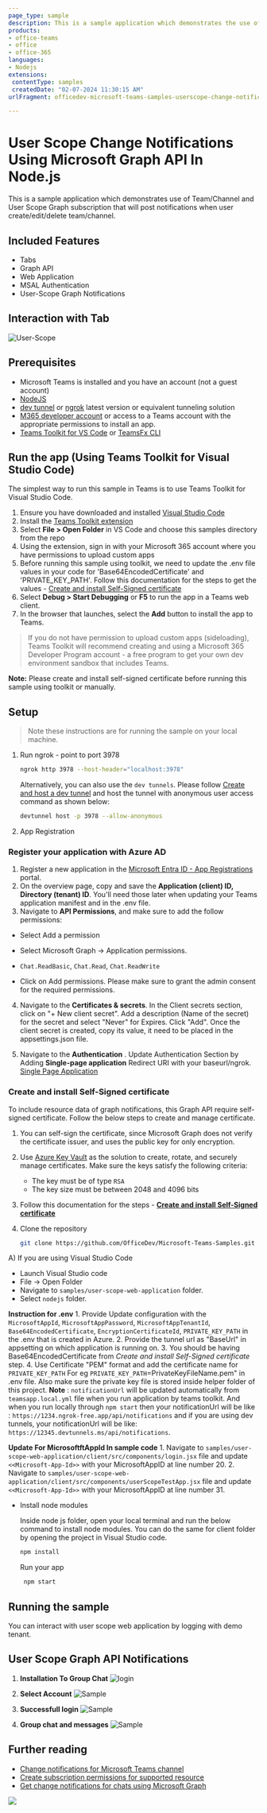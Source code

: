 ```yaml
---
page_type: sample
description: This is a sample application which demonstrates the use of team/Channel and User Scope Graph subscription that will post notifications when user create/edit/delete team/channel through teams tab.
products:
- office-teams
- office
- office-365
languages:
- Nodejs
extensions: 
 contentType: samples
 createdDate: "02-07-2024 11:30:15 AM"
urlFragment: officedev-microsoft-teams-samples-userscope-change-notification-web-app-nodejs

---
```


# User Scope Change Notifications Using Microsoft Graph API In Node.js

This is a sample application which demonstrates use of Team/Channel and User Scope Graph subscription that will post notifications when user create/edit/delete team/channel.

## Included Features
* Tabs
* Graph API
* Web Application
* MSAL Authentication
* User-Scope Graph Notifications

## Interaction with Tab
![User-Scope](Images/UserScopeWebApp.gif)

## Prerequisites

- Microsoft Teams is installed and you have an account (not a guest account)
-  [NodeJS](https://nodejs.org/en/)
-  [dev tunnel](https://learn.microsoft.com/en-us/azure/developer/dev-tunnels/get-started?tabs=windows) or [ngrok](https://ngrok.com/download) latest version or equivalent tunneling solution
-  [M365 developer account](https://docs.microsoft.com/en-us/microsoftteams/platform/concepts/build-and-test/prepare-your-o365-tenant) or access to a Teams account with the appropriate permissions to install an app.
- [Teams Toolkit for VS Code](https://marketplace.visualstudio.com/items?itemName=TeamsDevApp.ms-teams-vscode-extension) or [TeamsFx CLI](https://learn.microsoft.com/microsoftteams/platform/toolkit/teamsfx-cli?pivots=version-one)

## Run the app (Using Teams Toolkit for Visual Studio Code)

The simplest way to run this sample in Teams is to use Teams Toolkit for Visual Studio Code.

1. Ensure you have downloaded and installed [Visual Studio Code](https://code.visualstudio.com/docs/setup/setup-overview)
1. Install the [Teams Toolkit extension](https://marketplace.visualstudio.com/items?itemName=TeamsDevApp.ms-teams-vscode-extension)
1. Select **File > Open Folder** in VS Code and choose this samples directory from the repo
1. Using the extension, sign in with your Microsoft 365 account where you have permissions to upload custom apps
1. Before running this sample using toolkit, we need to update the .env file values in your code for 'Base64EncodedCertificate' and 'PRIVATE_KEY_PATH'. Follow this documentation for the steps to get the values  - [Create and install Self-Signed certificate](CertificateDocumentation/README.md)
1. Select **Debug > Start Debugging** or **F5** to run the app in a Teams web client.
1. In the browser that launches, select the **Add** button to install the app to Teams.

> If you do not have permission to upload custom apps (sideloading), Teams Toolkit will recommend creating and using a Microsoft 365 Developer Program account - a free program to get your own dev environment sandbox that includes Teams.

**Note:** Please create and install self-signed certificate before running this sample using toolkit or manually.

## Setup

> Note these instructions are for running the sample on your local machine.

1) Run ngrok - point to port 3978

   ```bash
   ngrok http 3978 --host-header="localhost:3978"
   ```  

   Alternatively, you can also use the `dev tunnels`. Please follow [Create and host a dev tunnel](https://learn.microsoft.com/en-us/azure/developer/dev-tunnels/get-started?tabs=windows) and host the tunnel with anonymous user access command as shown below:

   ```bash
   devtunnel host -p 3978 --allow-anonymous
   ```

2) App Registration

### Register your application with Azure AD

1. Register a new application in the [Microsoft Entra ID - App Registrations](https://go.microsoft.com/fwlink/?linkid=2083908) portal.
2. On the overview page, copy and save the **Application (client) ID, Directory (tenant) ID**. You'll need those later when updating your Teams application manifest and in the .env file.
3. Navigate to **API Permissions**, and make sure to add the follow permissions:
-   Select Add a permission
-   Select Microsoft Graph -> Application permissions.
   - `Chat.ReadBasic`, `Chat.Read`, `Chat.ReadWrite`

-   Click on Add permissions. Please make sure to grant the admin consent for the required permissions.

4.  Navigate to the **Certificates & secrets**. In the Client secrets section, click on "+ New client secret". Add a description (Name of the secret) for the secret and select "Never" for Expires. Click "Add". Once the client secret is created, copy its value, it need to be placed in the appsettings.json file.

4.  Navigate to the **Authentication** . Update Authentication Section by Adding **Single-page application** Redirect URI with your baseurl/ngrok.
[Single Page Application](images/SinglePageApplication.png)

### Create and install Self-Signed certificate

To include resource data of graph notifications, this Graph API require self-signed certificate. Follow the below steps to create and manage certificate.

1. You can self-sign the certificate, since Microsoft Graph does not verify the certificate issuer, and uses the public key for only encryption.

2. Use [Azure Key Vault](https://docs.microsoft.com/en-us/azure/key-vault/key-vault-whatis) as the solution to create, rotate, and securely manage certificates. Make sure the keys satisfy the following criteria:

    - The key must be of type `RSA`
    - The key size must be between 2048 and 4096 bits

3. Follow this documentation for the steps - [**Create and install Self-Signed certificate**](CertificateDocumentation/README.md)


4. Clone the repository

    ```bash
    git clone https://github.com/OfficeDev/Microsoft-Teams-Samples.git
    ```

 A) If you are using Visual Studio Code

  - Launch Visual Studio code
  - File -> Open Folder
  - Navigate to `samples/user-scope-web-application` folder.
  - Select `nodejs` folder.

  **Instruction for .env**
    1. Provide Update configuration with the ```MicrosoftAppId```, ```MicrosoftAppPassword```, ```MicrosoftAppTenantId```,
       ```Base64EncodedCertificate```, ```EncryptionCertificateId```, ```PRIVATE_KEY_PATH``` in the .env that is created in Azure.
    2. Provide the tunnel url as  "BaseUrl" in appsetting on which application is running on.
    3. You should be having Base64EncodedCertificate from *Create and install Self-Signed certificate* step.
    4. Use Certificate "PEM" format and add the certificate name for `PRIVATE_KEY_PATH` For eg  `PRIVATE_KEY_PATH`=PrivateKeyFileName.pem" in .env file. Also make sure the private key file is stored inside helper folder of this project.
    **Note** : ```notificationUrl``` will be updated automatically from `teamsapp.local.yml` file when you run application by teams toolkit. And when you run locally through `npm start` then your notificationUrl will be like : `https://1234.ngrok-free.app/api/notifications` and if you are using dev tunnels, your notificationUrl will be like: `https://12345.devtunnels.ms/api/notifications`.   

   
   **Update For MicrosoftftAppId In sample code**
        1. Navigate to `samples/user-scope-web-application/client/src/components/login.jsx` file and update `<<Microsoft-App-Id>>` with your MicrosoftAppID at line number 20.
        2. Navigate to `samples/user-scope-web-application/client/src/components/userScopeTestApp.jsx` file and update `<<Microsoft-App-Id>>` with your MicrosoftAppID at line number 31.
   

  - Install node modules

    Inside node js folder, open your local terminal and run the below command to install node modules. You can do the same for client folder by opening the project in Visual Studio code.

    ```bash
    npm install
    ```

    Run your app

    ```bash
     npm start
    ```  

## Running the sample

You can interact with user scope web application by logging with demo tenant.

## User Scope Graph API Notifications

1. **Installation To Group Chat**
![login](Images/1.Login.png)

1. **Select Account**
![Sample](Images/2.SelectAccountForLogin.png)

1. **Successfull login**
![Sample](Images/3.LoginSuccess.png)

1. **Group chat and messages**
![Sample](Images/4.GroupChatsAndMessages.png)


## Further reading
- [Change notifications for Microsoft Teams channel](https://docs.microsoft.com/en-us/graph/teams-changenotifications-team-and-channel)
- [Create subscription permissions for supported resource](https://docs.microsoft.com/en-us/graph/api/subscription-post-subscriptions?view=graph-rest-1.0&tabs=http#team-channel-and-chat)
- [Get change notifications for chats using Microsoft Graph](https://review.learn.microsoft.com/en-us/graph/teams-changenotifications-chat?branch=main&branchFallbackFrom=pr-en-us-24192)


<img src="https://pnptelemetry.azurewebsites.net/microsoft-teams-samples/samples/user-scope-web-application-nodejs" />